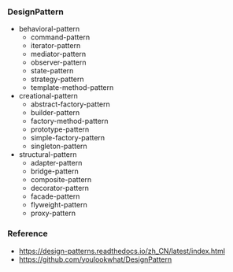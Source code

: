 ### DesignPattern

- behavioral-pattern
    - command-pattern
    - iterator-pattern
    - mediator-pattern
    - observer-pattern
    - state-pattern
    - strategy-pattern
    - template-method-pattern
- creational-pattern
    - abstract-factory-pattern
    - builder-pattern
    - factory-method-pattern
    - prototype-pattern
    - simple-factory-pattern
    - singleton-pattern
- structural-pattern
    - adapter-pattern
    - bridge-pattern
    - composite-pattern
    - decorator-pattern
    - facade-pattern
    - flyweight-pattern
    - proxy-pattern

### Reference

- https://design-patterns.readthedocs.io/zh_CN/latest/index.html
- https://github.com/youlookwhat/DesignPattern